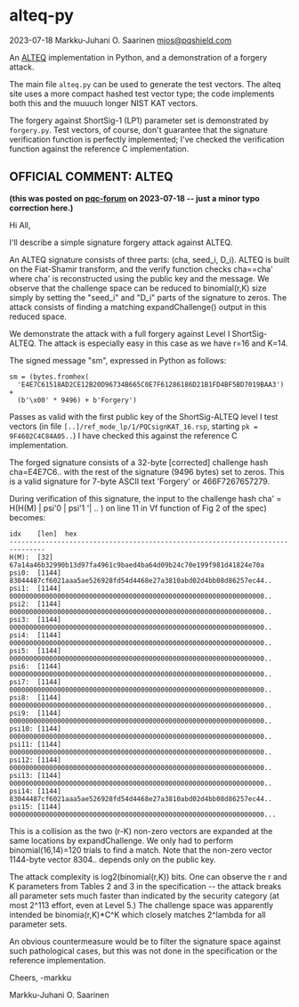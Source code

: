 # alteq-py

2023-07-18  Markku-Juhani O. Saarinen  mjos@pqshield.com


An [ALTEQ](https://pqcalteq.github.io/) implementation in Python, and a demonstration of a forgery attack.

The main file `alteq.py` can be used to generate the test vectors. The alteq site uses a more compact hashed test vector type; the code implements both this and the muuuch longer NIST KAT vectors.

The forgery against ShortSig-1 (LP1) parameter set is demonstrated by `forgery.py`. Test vectors, of course, don't guarantee that the signature verification function is perfectly implemented; I've checked the verification function against the reference C implementation.

##  OFFICIAL COMMENT: ALTEQ

__(this was posted on [pqc-forum](https://groups.google.com/a/list.nist.gov/g/pqc-forum/c/-LCPCJCyLlc/m/_ghV61NQBQAJ) on 2023-07-18 -- just a minor typo correction here.)__

Hi All,

I'll describe a simple signature forgery attack against ALTEQ.

An ALTEQ signature consists of three parts: (cha, seed_i, D_i). ALTEQ is built on the Fiat-Shamir transform, and the verify function checks cha==cha' where cha' is reconstructed using the public key and the message. We observe that the challenge space can be reduced to binomial(r,K) size simply by setting the "seed_i" and "D_i" parts of the signature to zeros. The attack consists of finding a matching expandChallenge() output in this reduced space.

We demonstrate the attack with a full forgery against Level I ShortSig-ALTEQ. The attack is especially easy in this case as we have r=16 and K=14.

The signed message "sm", expressed in Python as follows:

```
sm = (bytes.fromhex(
  'E4E7C61518AD2CE12B20D96734B665C0E7F61286186D21B1FD4BF5BD7019BAA3') +
  (b'\x00' * 9496) + b'Forgery')
```

Passes as valid with the first public key of the ShortSig-ALTEQ level I test vectors (in file `[..]/ref_mode_lp/1/PQCsignKAT_16.rsp`, starting `pk = 9F4602C4C84A05..`) I have checked this against the reference C implementation.

The forged signature consists of a 32-byte [corrected] challenge hash cha=E4E7C6.. with the rest of the signature (9496 bytes) set to zeros. This is a valid signature for 7-byte ASCII text 'Forgery' or  466F7267657279.

During verification of this signature, the input to the challenge hash cha' = H(H(M) |  psi'0 | psi'1 '| .. ) on line 11 in Vf function of Fig 2 of the spec) becomes:
```
idx    [len]  hex
-------------------------------------------------------------------------------
H(M):  [32]   67a14a46b32990b13d97fa4961c9baed4ba64d09b24c70e199f981d41824e70a
psi0:  [1144] 83044487cf6021aaa5ae526928fd54d4468e27a3810abd02d4bb08d86257ec44..
psi1:  [1144] 0000000000000000000000000000000000000000000000000000000000000000..
psi2:  [1144] 0000000000000000000000000000000000000000000000000000000000000000..
psi3:  [1144] 0000000000000000000000000000000000000000000000000000000000000000..
psi4:  [1144] 0000000000000000000000000000000000000000000000000000000000000000..
psi5:  [1144] 0000000000000000000000000000000000000000000000000000000000000000..
psi6:  [1144] 0000000000000000000000000000000000000000000000000000000000000000..
psi7:  [1144] 0000000000000000000000000000000000000000000000000000000000000000..
psi8:  [1144] 0000000000000000000000000000000000000000000000000000000000000000..
psi9:  [1144] 0000000000000000000000000000000000000000000000000000000000000000..
psi10: [1144] 0000000000000000000000000000000000000000000000000000000000000000..
psi11: [1144] 0000000000000000000000000000000000000000000000000000000000000000..
psi12: [1144] 0000000000000000000000000000000000000000000000000000000000000000..
psi13: [1144] 0000000000000000000000000000000000000000000000000000000000000000..
psi14: [1144] 83044487cf6021aaa5ae526928fd54d4468e27a3810abd02d4bb08d86257ec44..
psi15: [1144] 0000000000000000000000000000000000000000000000000000000000000000...
```

This is a collision as the two (r-K) non-zero vectors are expanded at the same locations by expandChallenge. We only had to perform binomial(16,14)=120 trials to find a match. Note that the non-zero vector 1144-byte vector 8304.. depends only on the public key.

The attack complexity is log2(binomial(r,K)) bits. One can observe the r and K parameters from Tables 2 and 3 in the specification -- the attack breaks all parameter sets much faster than indicated by the security category (at most 2^113 effort, even at Level 5.) The challenge space was apparently intended be  binomia(r,K)*C^K  which closely matches 2^lambda for all parameter sets.

An obvious countermeasure would be to filter the signature space against such pathological cases, but this was not done in the specification or the reference implementation.


Cheers,
-markku

Markku-Juhani O. Saarinen
